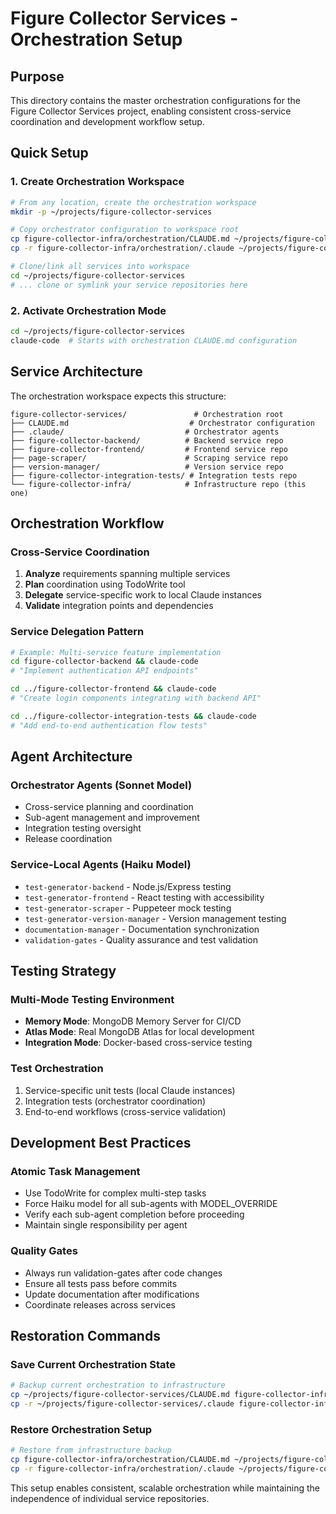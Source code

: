 # Figure Collector Services - Orchestration Setup

## Purpose
This directory contains the master orchestration configurations for the Figure Collector Services project, enabling consistent cross-service coordination and development workflow setup.

## Quick Setup

### 1. Create Orchestration Workspace
```bash
# From any location, create the orchestration workspace
mkdir -p ~/projects/figure-collector-services

# Copy orchestrator configuration to workspace root
cp figure-collector-infra/orchestration/CLAUDE.md ~/projects/figure-collector-services/
cp -r figure-collector-infra/orchestration/.claude ~/projects/figure-collector-services/

# Clone/link all services into workspace
cd ~/projects/figure-collector-services
# ... clone or symlink your service repositories here
```

### 2. Activate Orchestration Mode
```bash
cd ~/projects/figure-collector-services
claude-code  # Starts with orchestration CLAUDE.md configuration
```

## Service Architecture

The orchestration workspace expects this structure:
```
figure-collector-services/               # Orchestration root
├── CLAUDE.md                           # Orchestrator configuration
├── .claude/                           # Orchestrator agents
├── figure-collector-backend/          # Backend service repo
├── figure-collector-frontend/         # Frontend service repo  
├── page-scraper/                      # Scraping service repo
├── version-manager/                   # Version service repo
├── figure-collector-integration-tests/ # Integration tests repo
└── figure-collector-infra/            # Infrastructure repo (this one)
```

## Orchestration Workflow

### Cross-Service Coordination
1. **Analyze** requirements spanning multiple services
2. **Plan** coordination using TodoWrite tool
3. **Delegate** service-specific work to local Claude instances
4. **Validate** integration points and dependencies

### Service Delegation Pattern
```bash
# Example: Multi-service feature implementation
cd figure-collector-backend && claude-code
# "Implement authentication API endpoints"

cd ../figure-collector-frontend && claude-code  
# "Create login components integrating with backend API"

cd ../figure-collector-integration-tests && claude-code
# "Add end-to-end authentication flow tests"
```

## Agent Architecture

### Orchestrator Agents (Sonnet Model)
- Cross-service planning and coordination
- Sub-agent management and improvement
- Integration testing oversight
- Release coordination

### Service-Local Agents (Haiku Model)
- `test-generator-backend` - Node.js/Express testing
- `test-generator-frontend` - React testing with accessibility
- `test-generator-scraper` - Puppeteer mock testing  
- `test-generator-version-manager` - Version management testing
- `documentation-manager` - Documentation synchronization
- `validation-gates` - Quality assurance and test validation

## Testing Strategy

### Multi-Mode Testing Environment
- **Memory Mode**: MongoDB Memory Server for CI/CD
- **Atlas Mode**: Real MongoDB Atlas for local development
- **Integration Mode**: Docker-based cross-service testing

### Test Orchestration
1. Service-specific unit tests (local Claude instances)
2. Integration tests (orchestrator coordination)
3. End-to-end workflows (cross-service validation)

## Development Best Practices

### Atomic Task Management
- Use TodoWrite for complex multi-step tasks
- Force Haiku model for all sub-agents with MODEL_OVERRIDE
- Verify each sub-agent completion before proceeding
- Maintain single responsibility per agent

### Quality Gates
- Always run validation-gates after code changes
- Ensure all tests pass before commits
- Update documentation after modifications
- Coordinate releases across services

## Restoration Commands

### Save Current Orchestration State
```bash
# Backup current orchestration to infrastructure
cp ~/projects/figure-collector-services/CLAUDE.md figure-collector-infra/orchestration/
cp -r ~/projects/figure-collector-services/.claude figure-collector-infra/orchestration/
```

### Restore Orchestration Setup
```bash
# Restore from infrastructure backup
cp figure-collector-infra/orchestration/CLAUDE.md ~/projects/figure-collector-services/
cp -r figure-collector-infra/orchestration/.claude ~/projects/figure-collector-services/
```

This setup enables consistent, scalable orchestration while maintaining the independence of individual service repositories.